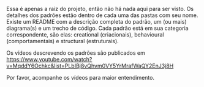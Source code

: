Essa é apenas a raiz do projeto, então não há nada aqui para ser visto. Os detalhes dos padrões estão dentro de cada uma
das pastas com seu nome. Existe um README com a descrição completa do padrão, um (ou mais) diagrama(s) e um trecho de
código. Cada padrão está em sua categoria correspondente, são elas: creational (criacionais), behavioural
(comportamentais) e structural (estruturais).

Os vídeos descrevendo os padrões são publicados em
https://www.youtube.com/watch?v=MqddY6Ochkc&list=PLbIBj8vQhvm0VY5YrMrafWaQY2EnJ3j8H

Por favor, acompanhe os vídeos para maior entendimento.
